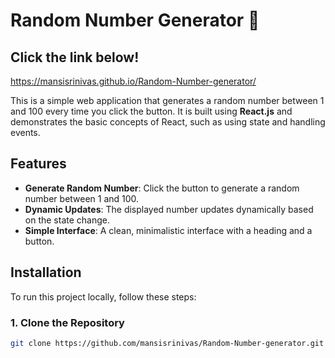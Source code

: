 # Random Number Generator 🎲
## Click the link below!
https://mansisrinivas.github.io/Random-Number-generator/

This is a simple web application that generates a random number between 1 and 100 every time you click the button. It is built using **React.js** and demonstrates the basic concepts of React, such as using state and handling events.

## Features

- **Generate Random Number**: Click the button to generate a random number between 1 and 100.
- **Dynamic Updates**: The displayed number updates dynamically based on the state change.
- **Simple Interface**: A clean, minimalistic interface with a heading and a button.

## Installation

To run this project locally, follow these steps:

### 1. Clone the Repository

```bash
git clone https://github.com/mansisrinivas/Random-Number-generator.git


